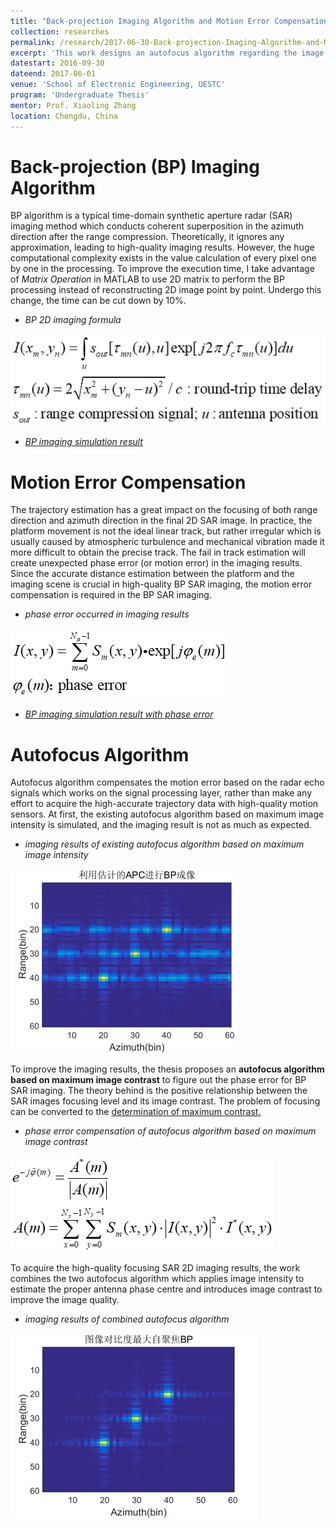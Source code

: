 ```yaml
---
title: "Back-projection Imaging Algorithm and Motion Error Compensation"
collection: researches
permalink: /research/2017-06-30-Back-projection-Imaging-Algorithm-and-Motion-Error-Compensation
excerpt: 'This work designs an autofocus algorithm regarding the image intensity and image contrast to compensate the motion error and realizes the high-quality SAR 2D imaging.'
datestart: 2016-09-30
dateend: 2017-06-01
venue: 'School of Electronic Engineering, UESTC'
program: 'Undergraduate Thesis'
mentor: Prof. Xiaoling Zhang
location: Chengdu, China
---
```


Back-projection (BP) Imaging Algorithm
===
BP algorithm is a typical time-domain synthetic aperture radar (SAR) imaging method which conducts coherent superposition in the azimuth direction after the range compression. Theoretically, it ignores any approximation, leading to high-quality imaging results. However, the huge computational complexity exists in the value calculation of every pixel one by one in the processing. To improve the execution time, I take advantage of _Matrix Operation_ in MATLAB to use 2D matrix to perform the BP processing instead of reconstructing 2D image point by point. Undergo this change, the time can be cut down by 10%.

* _BP 2D imaging formula_

![BP 2D imaging formula](/images/rsrch-2017-06-30-1.png)

* [_BP imaging simulation result_](/images/rsrch-2017-06-30-2.png)

Motion Error Compensation
===
The trajectory estimation has a great impact on the focusing of both range direction and azimuth direction in the final 2D SAR image. In practice, the platform movement is not the ideal linear track, but rather irregular which is usually caused by atmospheric turbulence and mechanical vibration made it more difficult to obtain the precise track. The fail in track estimation will create unexpected phase error (or motion error) in the imaging results. Since the accurate distance estimation between the platform and the imaging scene is crucial in high-quality BP SAR imaging, the motion error compensation is required in the BP SAR imaging.

* _phase error occurred in imaging results_

![phase error occurred in imaging results](/images/rsrch-2017-06-30-3.png)

* [_BP imaging simulation result with phase error_](/images/rsrch-2017-06-30-4.png)

Autofocus Algorithm
===
Autofocus algorithm compensates the motion error based on the radar echo signals which works on the signal processing layer, rather than make any effort to acquire the high-accurate trajectory data with high-quality motion sensors. At first, the existing autofocus algorithm based on maximum image intensity is simulated, and the imaging result is not as much as expected.

* _imaging results of existing autofocus algorithm based on maximum image intensity_

![imaging results of autofocus algorithm based on based on maximum image intensity](/images/rsrch-2017-06-30-5.png)

To improve the imaging results, the thesis proposes an **autofocus algorithm based on maximum image contrast** to figure out the phase error for BP SAR imaging. The theory behind is the positive relationship between the SAR images focusing level and its image contrast. The problem of focusing can be converted to the [determination of maximum contrast.](/images/rsrch-2017-06-30-6.png)

* _phase error compensation of autofocus algorithm based on maximum image contrast_

![phase error compensation of autofocus algorithm based on maximum image contrast](/images/rsrch-2017-06-30-7.png)

To acquire the high-quality focusing SAR 2D imaging results, the work combines the two autofocus algorithm which applies image intensity to estimate the proper antenna phase centre and introduces image contrast to improve the image quality.

* _imaging results of combined autofocus algorithm_

![imaging results of autofocus algorithm based on maximum image contrast](/images/rsrch-2017-06-30-8.png)